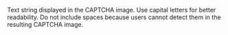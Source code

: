 Text string displayed in the CAPTCHA image. Use capital letters for better readability. Do not include spaces because users cannot detect them in the resulting CAPTCHA image.